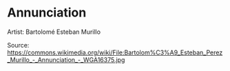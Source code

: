 # <hro-localize>Annunciation</hro-localize>

<hro-localize>Artist</hro-localize>: Bartolomé Esteban Murillo

<hro-localize>Source</hro-localize>: <https://commons.wikimedia.org/wiki/File:Bartolom%C3%A9_Esteban_Perez_Murillo_-_Annunciation_-_WGA16375.jpg>